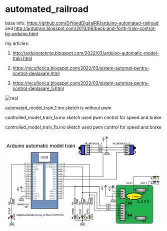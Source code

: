 # automated_railroad
base info: https://github.com/DIYandDigitalRR/arduino-automated-railroad and http://ardutrain.blogspot.com/2013/06/back-and-forth-train-control-by-arduino.html

my articles: 

1) http://arduinotehniq.blogspot.com/2022/03/arduino-automatic-model-train.html

2) https://nicuflorica.blogspot.com/2022/03/sistem-automat-pentru-control-deplasare.html

3) https://nicuflorica.blogspot.com/2022/03/sistem-automat-pentru-control-deplasare_5.html


![real](https://blogger.googleusercontent.com/img/a/AVvXsEiMp_lJHDFbmCAGgq7MBO908VuVwgLzdljAANlO4x47UNtB99K1Ho5T46X4qMzAGNmd7K5Z98kTU70rL7i2KmPaKs8AC0XWx9X580w_gu3m2d9lZRlXrda9ToYAgb1dvIYO-FhJaeyt365QUZKk9iLXZK6raHGHiQm77xthj7Eh99hSojFW-veS0wa2rA=s800)

automated_model_train_1.ino sketch is without pwm

controlled_model_train_1a.ino sketch used pwm control for speed and brake

controlled_model_train_1b.ino sketch used pwm control for speed and brake


![schematic](https://github.com/tehniq3/automated_railroad/blob/main/automatic_model_train_schematic_v1.png)
